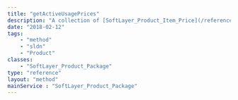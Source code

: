 ```yaml
---
title: "getActiveUsagePrices"
description: "A collection of [SoftLayer_Product_Item_Price](/reference/datatypes/SoftLayer_Product_Item_Price) objects for pay-as-you-go usage."
date: "2018-02-12"
tags:
    - "method"
    - "sldn"
    - "Product"
classes:
    - "SoftLayer_Product_Package"
type: "reference"
layout: "method"
mainService : "SoftLayer_Product_Package"
---
```

